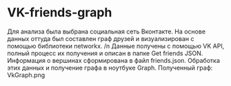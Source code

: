 # VK-friends-graph
Для анализа была выбрана социальная сеть Вконтакте. На основе данных оттуда был составлен граф друзей и визуализирован с помощью библиотеки networkx. /n
Данные получены с помощью VK API, полный процесс их получения и описан в папке Get friends JSON. Информация о вершинах сформирована в файл friends.json.
Обработка этих данных и получение графа в ноутбуке Graph.
Полученный граф:
VkGraph.png
